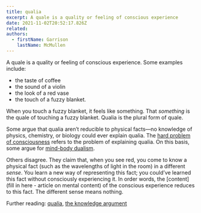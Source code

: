 ```yaml
---
title: qualia
excerpt: A quale is a quality or feeling of conscious experience
date: 2021-11-02T20:52:17.826Z
related: 
authors:
  - firstName: Garrison
    lastName: McMullen
---
```

A quale is a quality or feeling of conscious experience. Some examples include:

* the taste of coffee
* the sound of a violin
* the look of a red vase
* the touch of a fuzzy blanket.

When you touch a fuzzy blanket, it feels like something. That *something* is the quale of touching a fuzzy blanket. Qualia is the plural form of quale.

Some argue that qualia aren’t reducible to physical facts—no knowledge of physics, chemistry, or biology could ever explain qualia. The [hard problem of consciousness](https://plato.stanford.edu/entries/consciousness-neuroscience/#HardProb) refers to the problem of explaining qualia. On this basis, some argue for [mind-body dualism](https://plato.stanford.edu/entries/dualism/#MinBodHisDua).

Others disagree. They claim that, when you see red, you come to know a physical fact (such as the wavelengths of light in the room) in a different *sense*. You learn a new way of representing this fact; you could’ve learned this fact without consciously experiencing it. In order words, the [content](fill in here - article on mental content) of the conscious experience reduces to this fact. The different sense means nothing.

Further reading: [qualia](https://plato.stanford.edu/entries/qualia/), [the knowledge argument](https://plato.stanford.edu/entries/qualia-knowledge/)
